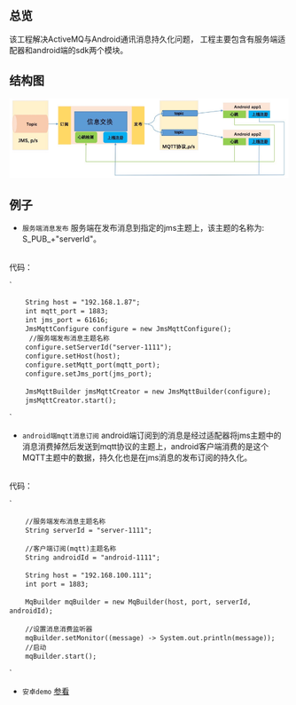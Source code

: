 ## 总览

该工程解决ActiveMQ与Android通讯消息持久化问题，
工程主要包含有服务端适配器和android端的sdk两个模块。

## 结构图
![Alt text](pic/结构图.png)

## 例子
* `服务端消息发布`
服务端在发布消息到指定的jms主题上，该主题的名称为: S_PUB_+"serverId"。
<br>
代码：

`

        String host = "192.168.1.87";
        int mqtt_port = 1883;
        int jms_port = 61616;
        JmsMqttConfigure configure = new JmsMqttConfigure();
         //服务端发布消息主题名称
        configure.setServerId("server-1111");
        configure.setHost(host);
        configure.setMqtt_port(mqtt_port);
        configure.setJms_port(jms_port);

        JmsMqttBuilder jmsMqttCreator = new JmsMqttBuilder(configure);
        jmsMqttCreator.start();
        
`       
        
* `android端mqtt消息订阅`
android端订阅到的消息是经过适配器将jms主题中的消息消费掉然后发送到mqtt协议的主题上，android客户端消费的是这个MQTT主题中的数据，持久化也是在jms消息的发布订阅的持久化。
<br>
代码：

`

        //服务端发布消息主题名称
        String serverId = "server-1111";

        //客户端订阅(mqtt)主题名称
        String androidId = "android-1111";

        String host = "192.168.100.111";
        int port = 1883;

        MqBuilder mqBuilder = new MqBuilder(host, port, serverId, androidId);
        
        //设置消息消费监听器
        mqBuilder.setMonitor((message) -> System.out.println(message));
        //启动
        mqBuilder.start();
        
`
* `安卓demo`
[参看](https://github.com/Cooze/JmsMQTT-android)

